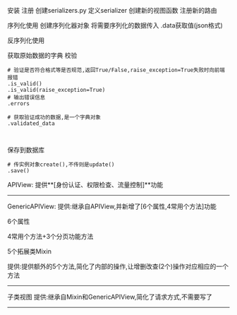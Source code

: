 安装
注册
创建serializers.py
定义serializer
创建新的视图函数
注册新的路由

序列化使用
创建序列化器对象
将需要序列化的数据传入
.data获取值(json格式)





反序列化使用

获取原始数据的字典
校验
```
# 验证是否符合格式等是否规范,返回True/False,raise_exception=True失败时向前端报错
.is_valid()
.is_valid(raise_exception=True)
# 输出错误信息
.errors

# 获取验证成功的数据,是一个字典对象
.validated_data



```


保存到数据库
```
# 传实例对象create(),不传则是update()
.save()

```


APIView:
提供**[身份认证、权限检查、流量控制]**功能


----------

GenericAPIView:
提供:继承自APIView,并新增了[6个属性,4常用个方法]功能

6个属性

4常用个方法+3个分页功能方法


5个拓展类Mixin

提供:提供额外的5个方法,简化了内部的操作,让增删改查(2个)操作对应相应的一个方法


----------

子类视图
提供:继承自Mixin和GenericAPIView,简化了请求方式,不需要写了


----------











